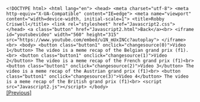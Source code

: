 ``
    <!DOCTYPE html>
    <html lang="en">
    <head>
        <meta charset="utf-8">
        <meta http-equiv="X-UA-Compatible" content="IE=edge">
        <meta name="viewport" content="width=device-width, initial-scale=1">
        <title>Robby Criswell</title>
        <link rel="stylesheet" href="Javascript2.css">
    </head>
    <a class="button" href="Javascript2.html">Back</a><br>
    <iframe 
        id="youtubevideo"
        width="560"
        height="315"
        src="https://www.youtube.com/embed/u1N_mUxINCc?autoplay">
    </iframe><br>
    <body>
        <button class="button1" onclick="changesource(0)">Video 1</button>
        The video is a meme recap of the Belgian grand prix (f1).<br>
        <button class="button1" onclick="changesource(1)">Video 2</button>
        The video is a meme recap of the French grand prix (f1)<br>
        <button class="button1" onclick="changesource(2)">Video 3</button>
        The video is a meme recap of the Austrian grand prix (f1)<br>
        <button class="button1" onclick="changesource(3)">Video 4</button>
        The video is a meme recap of the British grand prix (f1)<br>
        <script src="Javascript2.js"></script>
    </body>
`` <br>
[[Previous]](Page4.md)
